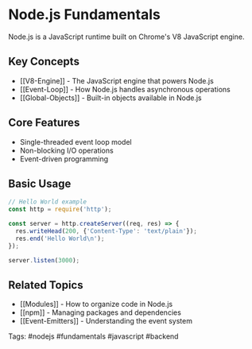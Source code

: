 # Node.js Fundamentals

Node.js is a JavaScript runtime built on Chrome's V8 JavaScript engine.

## Key Concepts
- [[V8-Engine]] - The JavaScript engine that powers Node.js
- [[Event-Loop]] - How Node.js handles asynchronous operations
- [[Global-Objects]] - Built-in objects available in Node.js

## Core Features
- Single-threaded event loop model
- Non-blocking I/O operations
- Event-driven programming

## Basic Usage
```javascript
// Hello World example
const http = require('http');

const server = http.createServer((req, res) => {
  res.writeHead(200, {'Content-Type': 'text/plain'});
  res.end('Hello World\n');
});

server.listen(3000);
```

## Related Topics
- [[Modules]] - How to organize code in Node.js
- [[npm]] - Managing packages and dependencies
- [[Event-Emitters]] - Understanding the event system

Tags: #nodejs #fundamentals #javascript #backend
